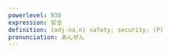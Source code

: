 ```yaml
---
powerlevel: 930
expression: 安全
definition: (adj-na,n) safety; security; (P)
pronunciation: あんぜん
---
```

